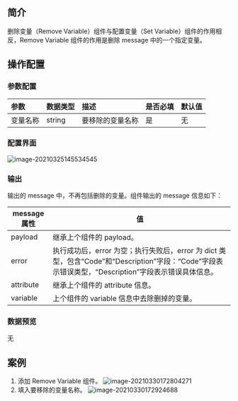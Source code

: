 
## 简介

删除变量（Remove Variable）组件与配置变量（Set Variable）组件的作用相反，Remove Variable 组件的作用是删除 message 中的一个指定变量。

## 操作配置

### 参数配置

| 参数     | 数据类型 | 描述             | 是否必填 | 默认值 |
| :------- | :------- | :--------------- | :------- | ------ |
| 变量名称 | string   | 要移除的变量名称 | 是       | 无     |

### 配置界面

![image-20210325145534545](https://staticintl.cloudcachetci.com/yehe/backend-news/hBBi636_1.png)

### 输出

输出的 message 中，不再包括删除的变量。组件输出的 message 信息如下：

| message 属性 | 值                                                           |
| ----------- | ------------------------------------------------------------ |
| payload     | 继承上个组件的 payload。                                        |
| error       | 执行成功后，error 为空；执行失败后，error 为 dict 类型，包含“Code”和“Description”字段：“Code”字段表示错误类型，“Description”字段表示错误具体信息。 |
| attribute   | 继承上个组件的 attribute 信息。                                  |
| variable    | 上个组件的 variable 信息中去除删掉的变量。                       |

### 数据预览

无

## 案例

1. 添加 Remove Variable 组件。
![image-20210330172804271](https://staticintl.cloudcachetci.com/yehe/backend-news/gjhz731_2.png)
2. 填入要移除的变量名称。
![image-20210330172924688](https://staticintl.cloudcachetci.com/yehe/backend-news/sz5B685_3.png)

